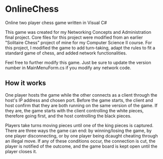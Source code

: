 # OnlineChess
Online two player chess game written in Visual C#

This game was created for my Networking Concepts and Administration final project. Core files for this project were modified from an earlier "Solitaire Chess" project of mine for my Computer Science II course. For this project, I modified the game to add turn-taking, adapt the rules to fit a standard game of chess, and added network functionalities.

Feel free to further modify this game. Just be sure to update the version number in MainMenuForm.cs if you modify any network code.

## How it works
One player hosts the game while the other connects as a client through the host's IP address and chosen port. Before the game starts, the client and host confirm that they are both running on the same version of the game. If they are, the game starts with the client controlling the white pieces, therefore going first, and the host controlling the black pieces.

Players take turns moving pieces until one of the king pieces is captured. There are three ways the game can end: by winning/losing the game, by one player disconnecting, or by one player being dcaught cheating through an illegal move. If any of these conditions occur, the connection is cut, the player is notified of the outcome, and the game board is kept open until the player closes it.
